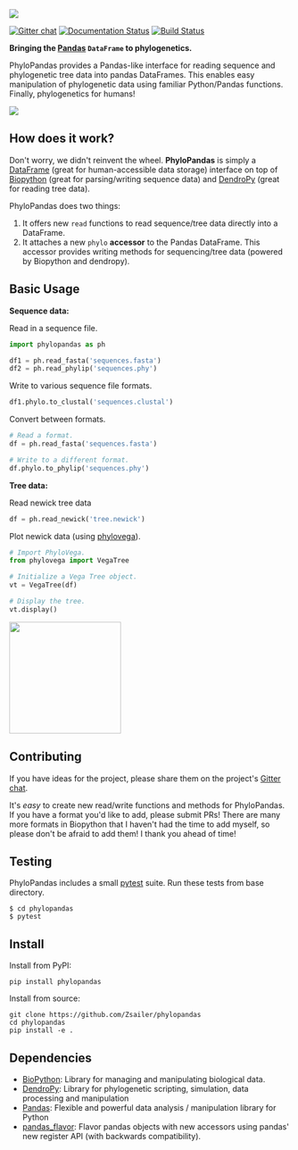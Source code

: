 <img src="docs/_logo/banner.png">

[![Gitter chat](https://badges.gitter.im/gitterHQ/gitter.png)](https://gitter.im/phylopandas/Lobby)
[![Documentation Status](http://readthedocs.org/projects/phylopandas/badge/?version=latest)](http://phylopandas.readthedocs.io/en/latest/?badge=latest)
[![Build Status](https://travis-ci.org/Zsailer/phylopandas.svg?branch=master)](https://travis-ci.org/Zsailer/phylopandas)

**Bringing the [Pandas](https://github.com/pandas-dev/pandas) `DataFrame` to phylogenetics.**


PhyloPandas provides a Pandas-like interface for reading sequence and phylogenetic tree data into pandas DataFrames. This enables easy manipulation of phylogenetic data using familiar Python/Pandas functions. Finally, phylogenetics for humans!

<img src='docs/_images/jlab.png' align="middle">

## How does it work?

Don't worry, we didn't reinvent the wheel. **PhyloPandas** is simply a [DataFrame](https://github.com/pandas-dev/pandas)
(great for human-accessible data storage) interface on top of [Biopython](https://github.com/biopython/biopython) (great for parsing/writing sequence data) and [DendroPy](https://github.com/jeetsukumaran/DendroPy) (great for reading tree data).

PhyloPandas does two things:
1. It offers new `read` functions to read sequence/tree data directly into a DataFrame.
2. It attaches a new `phylo` **accessor** to the Pandas DataFrame. This accessor provides writing methods for sequencing/tree data (powered by Biopython and dendropy).

## Basic Usage

**Sequence data:**

Read in a sequence file.
```python
import phylopandas as ph

df1 = ph.read_fasta('sequences.fasta')
df2 = ph.read_phylip('sequences.phy')
```

Write to various sequence file formats.

```python
df1.phylo.to_clustal('sequences.clustal')
```

Convert between formats.

```python
# Read a format.
df = ph.read_fasta('sequences.fasta')

# Write to a different format.
df.phylo.to_phylip('sequences.phy')
```

**Tree data:**

Read newick tree data
```python
df = ph.read_newick('tree.newick')
```

Plot newick data (using [phylovega](https://github.com/Zsailer/phylovega)).
```python
# Import PhyloVega.
from phylovega import VegaTree

# Initialize a Vega Tree object.
vt = VegaTree(df)

# Display the tree.
vt.display()
```

<img src='docs/_images/tree.png' align="middle" height="200">

## Contributing

If you have ideas for the project, please share them on the project's [Gitter chat](https://gitter.im/phylopandas/Lobby).

It's *easy* to create new read/write functions and methods for PhyloPandas. If you
have a format you'd like to add, please submit PRs! There are many more formats
in Biopython that I haven't had the time to add myself, so please don't be afraid
to add them! I thank you ahead of time!

## Testing

PhyloPandas includes a small [pytest](https://docs.pytest.org/en/latest/) suite. Run these tests from base directory.
```
$ cd phylopandas
$ pytest
```

## Install

Install from PyPI:
```
pip install phylopandas
```

Install from source:
```
git clone https://github.com/Zsailer/phylopandas
cd phylopandas
pip install -e .
```

## Dependencies

- [BioPython](https://github.com/biopython/biopython): Library for managing and manipulating biological data.
- [DendroPy](https://github.com/jeetsukumaran/DendroPy): Library for phylogenetic scripting, simulation, data processing and manipulation
- [Pandas](https://github.com/pandas-dev/pandas): Flexible and powerful data analysis / manipulation library for Python
- [pandas_flavor](https://github.com/Zsailer/pandas_flavor): Flavor pandas objects with new accessors using pandas' new register API (with backwards compatibility).
